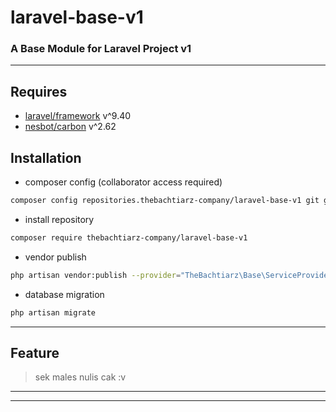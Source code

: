# laravel-base-v1
### A Base Module for Laravel Project v1

-------
## Requires
- [laravel/framework](https://github.com/laravel/framework/) v^9.40
- [nesbot/carbon](https://github.com/briannesbitt/Carbon/) v^2.62

## Installation
- composer config (collaborator access required)
```bash
composer config repositories.thebachtiarz-company/laravel-base-v1 git git@github.com:thebachtiarz-company/laravel-base-v1.git
```

- install repository
```bash
composer require thebachtiarz-company/laravel-base-v1
```

- vendor publish
```bash
php artisan vendor:publish --provider="TheBachtiarz\Base\ServiceProvider"
```

- database migration
``` bash
php artisan migrate
```

-------
## Feature

> sek males nulis cak :v
-------
****
